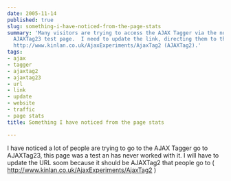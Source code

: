 ```yaml
---
date: 2005-11-14
published: true
slug: something-i-have-noticed-from-the-page-stats
summary: 'Many visitors are trying to access the AJAX Tagger via the non-functional
  AJAXTag23 test page.  I need to update the link, directing them to the correct URL:
  http://www.kinlan.co.uk/AjaxExperiments/AjaxTag2 (AJAXTag2).'
tags:
- ajax
- tagger
- ajaxtag2
- ajaxtag23
- url
- link
- update
- website
- traffic
- page stats
title: Something I have noticed from the page stats

---
```

I have noticed a lot of people are trying to go to the AJAX Tagger go to AJAXTag23, this page was a test an has never worked with it.  I will have to update the URL soom because it should be AJAXTag2 that people go to ( <a href="http://www.kinlan.co.uk/AjaxExperiments/AjaxTag2">http://www.kinlan.co.uk/AjaxExperiments/AjaxTag2</a> )<p />

